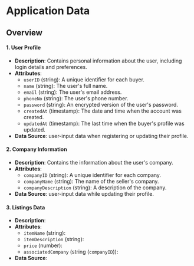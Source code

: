 # Application Data
## Overview
#### 1. User Profile
- **Description**: Contains personal information about the user, including login details and preferences.
- **Attributes**:
    - `userID` (string): A unique identifier for each buyer.
    - `name` (string): The user's full name.
    - `email` (string): The user's email address.
    - `phoneNo` (string): The user's phone number.
    - `password` (string): An encrypted version of the user's password.
    - `createdAt` (timestamp): The date and time when the account was created.
    - `updatedAt` (timestamp): The last time when the buyer's profile was updated.
- **Data Source**: user-input data when registering or updating their profile.

#### 2. Company Information
- **Description**: Contains the information about the user's company.
- **Attributes**:
    - `companyID` (string): A unique identifier for each company.
    - `companyName` (string): The name of the seller's company.
    - `companyDescription` (string): A description of the company.
- **Data Source**: user-input data while updating their profile.

#### 3. Listings Data
- **Description**:
- **Attributes**:
    - `itemName` (string):
    - `itemDescription` (string):
    - `price` (number):
    - `associatedCompany` (string (`companyID`)): 
- **Data Source**:
